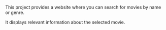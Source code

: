 This project provides a website where you can search for movies by name or genre.

It displays relevant information about the selected movie.